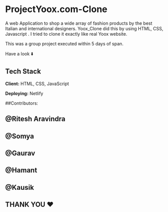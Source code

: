# ProjectYoox.com-Clone
A web Application to shop a wide array of fashion products by the best Italian and international designers. Yoox_Clone did this by using HTML, CSS, Javascript . I tried to clone it exactly like real Yoox website.

This was a group project executed within 5 days of span.


Have a look ⬇️



## Tech Stack

**Client:** HTML, CSS, JavaScript

**Deploying:** Netlify
<br>

##Contributors:
## @Ritesh Aravindra
## @Somya
## @Gaurav
## @Hamant
## @Kausik


## THANK YOU ❤️

